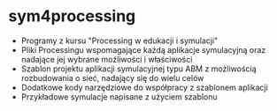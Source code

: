 # sym4processing
* Programy z kursu "Processing w edukacji i symulacji"
* Pliki Processingu wspomagające każdą aplikacje symulacyjną oraz nadające jej wybrane moźliwości i właściwości
* Szablon projektu aplikacji symulacyjnej typu ABM z możliwością rozbudowania o sieć, nadający się do wielu celów
* Dodatkowe kody narzędziowe do współpracy z szablonem aplikacji 
* Przykładowe symulacje napisane z użyciem szablonu 

